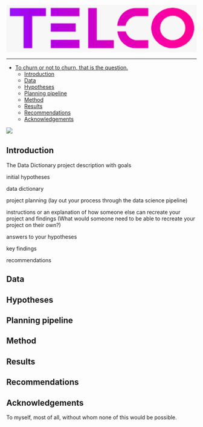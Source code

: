 ![](img/logo.png)

---
- [To churn or not to churn, that is the question.](#churn)
  - [Introduction](#introduction)
  - [Data](#datadict)
  - [Hypotheses](#hypotheses)
  - [Planning pipeline](#pipeline)
  - [Method](#method)
  - [Results](#results)
  - [Recommendations](#recommendations)
  - [Acknowledgements](#acknowledgements)
  

![](img/mind_blown.gif)

## Introduction

The Data Dictionary
project description with goals

initial hypotheses

data dictionary

project planning (lay out your process through the data science pipeline)

instructions or an explanation of how someone else can recreate your project and findings (What would someone need to be able to recreate your project on their own?)

answers to your hypotheses

key findings

recommendations

## Data

## Hypotheses

## Planning pipeline

## Method

## Results

## Recommendations

## Acknowledgements

To myself, most of all, without whom none of this would be possible.